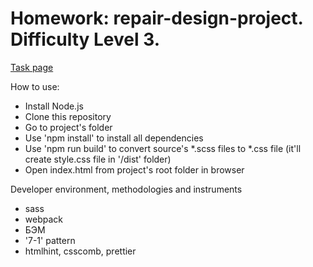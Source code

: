 # Homework: repair-design-project. Difficulty Level 3.
[Task page](https://github.com/rolling-scopes-school/tasks/blob/master/tasks/markups/level-3/repair-design-project/repair-design-project-draft.md)

How to use:
- Install Node.js
- Clone this repository
- Go to project's folder
- Use 'npm install' to install all dependencies 
- Use 'npm run build' to convert source's *.scss files to *.css file (it'll create style.css file in '/dist' folder)
- Open index.html from project's root folder in browser

Developer environment, methodologies and instruments
- sass
- webpack
- БЭМ
- '7-1' pattern
- htmlhint, csscomb, prettier